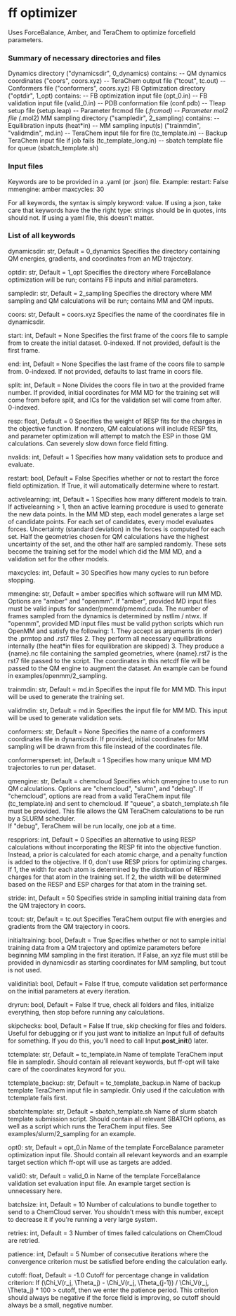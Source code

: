 #  ff optimizer

Uses ForceBalance, Amber, and TeraChem to optimize forcefield parameters.

### Summary of necessary directories and files ###

Dynamics directory ("dynamicsdir", 0_dynamics) contains:
    -- QM dynamics coordinates ("coors", coors.xyz)
    -- TeraChem output file ("tcout", tc.out)
    -- Conformers file ("conformers", coors.xyz)
FB Optimization directory ("optdir", 1_opt) contains:
    -- FB optimization input file (opt_0.in)
    -- FB validation input file (valid_0.in)
    -- PDB conformation file (conf.pdb)
    -- Tleap setup file (setup.leap)
    -- Parameter frcmod file (*.frcmod)
    -- Parameter mol2 file (*.mol2)
MM sampling directory ("sampledir", 2_sampling) contains:
    -- Equilibration inputs (heat*in)
    -- MM sampling input(s) ("trainmdin", "validmdin", md.in)
    -- TeraChem input file for fire (tc_template.in)
    -- Backup TeraChem input file if job fails (tc_template_long.in)
    -- sbatch template file for queue (sbatch_template.sh)

### Input files ###

Keywords are to be provided in a .yaml (or .json) file. Example:
restart: False
mmengine: amber
maxcycles: 30

For all keywords, the syntax is simply keyword: value. If using a json, 
take care that keywords have the the right type: strings should be in 
quotes, ints should not. If using a yaml file, this doesn't matter.

 ### List of all keywords ###

dynamicsdir: str, Default = 0_dynamics
        Specifies the directory containing QM energies,
        gradients, and coordinates from an MD trajectory.
        
optdir: str, Default = 1_opt
        Specifies the directory where ForceBalance optimization will
        be run; contains FB inputs and initial parameters.
        
sampledir: str, Default = 2_sampling
        Specifies the directory where MM sampling and QM 
        calculations will be run; contains MM and QM inputs.
        
coors: str, Default = coors.xyz
        Specifies the name of the coordinates file in dynamicsdir.
        
start: int, Default = None
        Specifies the first frame of the coors file to sample from
        to create the initial dataset. 0-indexed. If not provided, 
        default is the first frame.
        
end: int, Default = None
        Specifies the last frame of the coors file to sample from. 
        0-indexed. If not provided, defaults to last frame in coors file.
        
split: int, Default = None
        Divides the coors file in two at the provided frame number.
        If provided, initial coordinates for MM MD for the training
        set will come from before split, and ICs for the validation
        set will come from after. 0-indexed.
        
resp: float, Default = 0
        Specifies the weight of RESP fits for the charges in the
        objective function. If nonzero, QM calculations will
        include RESP fits, and parameter optimization will attempt
        to match the ESP in those QM calculations. Can severely
        slow down force field fitting.
        
nvalids: int, Default = 1
        Specifies how many validation sets to produce and evaluate.
        
restart: bool, Default = False
        Specifies whether or not to restart the force field
        optimization. If True, it will automatically determine
        where to restart.
        
activelearning: int, Default = 1
        Specifies how many different models to train. If
        activelearning > 1, then an active learning procedure is
        used to generate the new data points. In the MM MD step,
        each model generates a large set of candidate points. For
        each set of candidates, every model evaluates forces.
        Uncertainty (standard deviation) in the forces is computed
        for each set. Half the geometries chosen for QM
        calculations have the highest uncertainty of the set, and
        the other half are sampled randomly. These sets become the
        training set for the model which did the MM MD, and a
        validation set for the other models.
        
maxcycles: int, Default = 30
        Specifies how many cycles to run before stopping.
        
mmengine: str, Default = amber
         specifies which software will run MM MD. Options are
        "amber" and "openmm".
        If "amber", provided MD input files must be valid inputs
        for sander/pmemd/pmemd.cuda. The number of frames sampled
        from the dynamics is determined by nstlim / ntwx.
        If "openmm", provided MD input files must be valid python
        scripts which run OpenMM and satisfy the following:
        1. They accept as arguments (in order) the .prmtop and
            .rst7 files
        2. They perform all necessary equilibrations internally
            (the heat*in files for equilibration are skipped)
        3. They produce a {name}.nc file containing the sampled
            geometries, where {name}.rst7 is the rst7 file passed
            to the script. The coordinates in this netcdf file will
            be passed to the QM engine to augment the dataset.
        An example can be found in examples/openmm/2_sampling.
        
trainmdin: str, Default = md.in
        Specifies the input file for MM MD. This input will be
        used to generate the training set.
        
validmdin: str, Default = md.in
        Specifies the input file for MM MD. This input will be
        used to generate validation sets.
        
conformers: str, Default = None
        Specifies the name of a conformers coordinates file in 
        dynamicsdir. If provided, initial coordinates for MM sampling 
        will be drawn from this file instead of the coordinates file.
        
conformersperset: int, Default = 1
        Specifies how many unique MM MD trajectories to run per dataset.
        
qmengine: str, Default = chemcloud
        Specifies which qmengine to use to run QM calculations.
        Options are "chemcloud", "slurm", and "debug".
        If "chemcloud", options are read from a valid TeraChem input
        file (tc_template.in) and sent to chemcloud.
        If "queue", a sbatch_template.sh file must be provided. This
        file allows the QM TeraChem calculations to be run by a
        SLURM scheduler.                                            
        If "debug", TeraChem will be run locally, one job at a time.
        
resppriors: int, Default = 0
        Specifies an alternative to using RESP calculations
        without incorporating the RESP fit into the objective
        function. Instead, a prior is calculated for each atomic
        charge, and a penalty function is added to the objective.
        If 0, don't use RESP priors for optimizing charges.
        If 1, the width for each atom is determined by the
        distribution of RESP charges for that atom in the training
        set.
        If 2, the width will be determined based on the RESP and ESP
        charges for that atom in the training set.
        
stride: int, Default = 50
        Specifies stride in sampling initial training data from the
        QM trajectory in coors.
        
tcout: str, Default = tc.out
        Specifies TeraChem output file with energies and gradients
        from the QM trajectory in coors.
        
initialtraining: bool, Default = True
        Specifies whether or not to sample initial training data from 
        a QM trajectory and optimize parameters before beginning MM 
        sampling in the first iteration. If False, an xyz file
        must still be provided in dynamicsdir as starting coordinates
        for MM sampling, but tcout is not used.
        
validinitial: bool, Default = False
        If true, compute validation set performance on the initial
        parameters at every iteration.
        
dryrun: bool, Default = False
        If true, check all folders and files, initialize everything,
        then stop before running any calculations.
        
skipchecks: bool, Default = False
        If true, skip checking for files and folders. Useful for
        debugging or if you just want to initialize an Input full
        of defaults for something. If you do this, you'll need to 
        call Input.__post_init__() later.
        
tctemplate: str, Default = tc_template.in
        Name of template TeraChem input file in sampledir. Should contain
        all relevant keywords, but ff-opt will take care of the 
        coordinates keyword for you.
        
tctemplate_backup: str, Default = tc_template_backup.in
        Name of backup template TeraChem input file in sampledir. Only
        used if the calculation with tctemplate fails first.
        
sbatchtemplate: str, Default = sbatch_template.sh
        Name of slurm sbatch template submission script. Should contain
        all relevant SBATCH options, as well as a script which runs
        the TeraChem input files. See examples/slurm/2_sampling for an
        example.
        
opt0: str, Default = opt_0.in
        Name of the template ForceBalance parameter optimization 
        input file. Should contain all relevant keywords and an 
        example target section which ff-opt will use as targets are added.
        
valid0: str, Default = valid_0.in
        Name of the template ForceBalance validation set evaluation
        input file. An example target section is unnecessary here.
        
batchsize: int, Default = 10
        Number of calculations to bundle together to send to a 
        ChemCloud server. You shouldn't mess with this number, except
        to decrease it if you're running a very large system.
        
retries: int, Default = 3
        Number of times failed calculations on ChemCloud are retried.
        
patience: int, Default = 5
        Number of consecutive iterations where the convergence criterion 
        must be satisfied before ending the calculation early. 
        
cutoff: float, Default = -1.0
        Cutoff for percentage change in validation criterion:
        If (\Chi_V(r_j, \Theta_j) - \Chi_V(r_j, \Theta_{j-1}) / 
            \Chi_V(r_j, \Theta_j) * 100 > cutoff, then we enter the
        patience period. This criterion should always be negative
        if the force field is improving, so cutoff should always be 
        a small, negative number.
        
